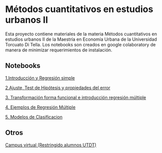 # Métodos cuantitativos en estudios urbanos II

Esta proyecto contiene materiales de la materia Métodos cuantitativos en estudios urbanos II de la Maestría en Economía Urbana de la Universidad Torcuato Di Tella. 
Los notebooks son creados en google colaboratory de manera de minimizar requerimientos de instalación.

## Notebooks 

[1.Introducción y Regresión simple](https://github.com/rpasquini/metodos_cuantitativos_2021/blob/main/1_Introduccion.ipynb)

[2.Ajuste, Test de Hipótesis y propiedades del error](https://github.com/rpasquini/metodos_cuantitativos_2021/blob/main/OLS_2_Ajuste_Propiedades_Test_de_Hip%C3%B3tesis.ipynb)

[3. Transformación forma funcional e introducción regresión múltiple](https://github.com/rpasquini/metodos_cuantitativos_2021/blob/main/OLS_3_Transformaciones_Dummies_RegMultiple.ipynb)

[4. Ejemplos de Regresión Múltiple](https://github.com/rpasquini/metodos_cuantitativos_2021/blob/main/Ejemplos_Regresion_Multiple.ipynb)

[5. Modelos de Clasificacion](https://github.com/rpasquini/metodos_cuantitativos_2021/blob/main/5_Modelos_de_Clasificacion.ipynb)

## Otros
[Campus virtual (Restringido alumnos UTDT)](https://campusvirtual.utdt.edu/course/view.php?id=1497#)
